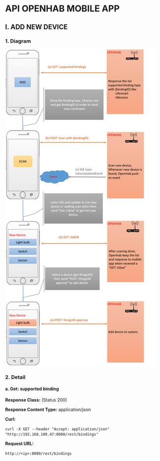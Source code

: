 # API OPENHAB MOBILE APP
## I. ADD NEW DEVICE
### 1. Diagram
![Diagram](/addnewdevicediagram.png)
### 2. Detail
#### a. Get: supported binding
**Response Class:** (Status 200)

**Response Content Type:** application/json

**Curl:** 

```curl -X GET --header "Accept: application/json" "http://192.168.100.47:8080/rest/bindings"```

**Request URL:**

```http://<ip>:8080/rest/bindings```

